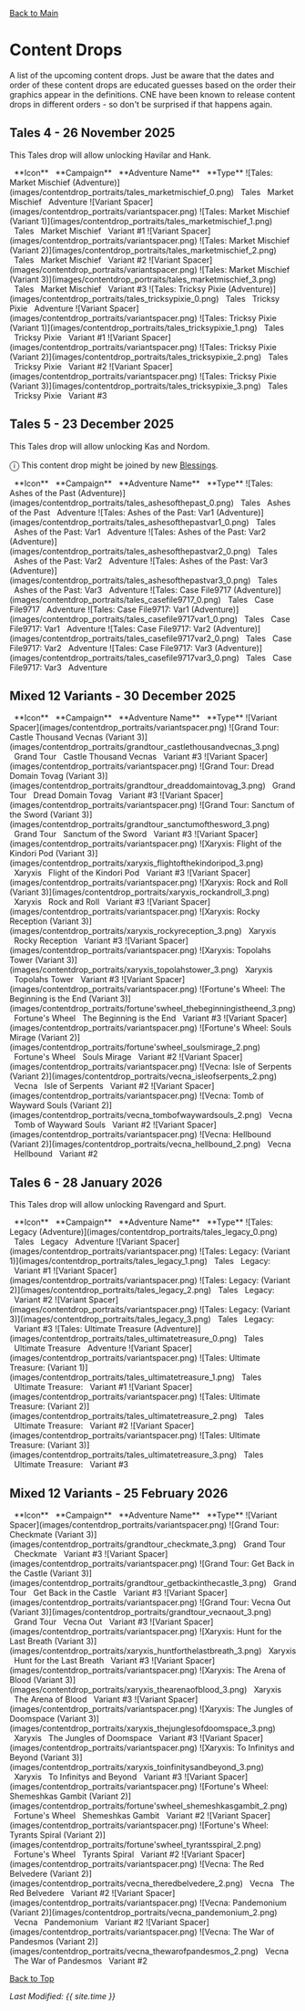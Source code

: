 [Back to Main](index.md)

# Content Drops

A list of the upcoming content drops. Just be aware that the dates and order of these content drops are educated guesses based on the order their graphics appear in the definitions. CNE have been known to release content drops in different orders - so don't be surprised if that happens again.

## Tales 4 - 26 November 2025

This Tales drop will allow unlocking Havilar and Hank.

<span class="contentDropsTableColumn">
    <span class="contentDropsTableRowHeader">
        <span class="contentDropsTableIcons">
            <span style="margin-left:8px;">**Icon**</span>
        </span>
        <span class="contentDropsTableCampaign">
            <span style="margin-left: 8px;">**Campaign**</span>
        </span>
        <span class="contentDropsTableAdventure">
            <span style="margin-left: 8px;">**Adventure Name**</span>
        </span>
        <span class="contentDropsTableType">
            <span style="margin-left: 8px;">**Type**</span>
        </span>
    </span>
    <span class="contentDropsTableRow">
        <span class="contentDropsTableIcons">
            ![Tales: Market Mischief (Adventure)](images/contentdrop_portraits/tales_marketmischief_0.png)
        </span>
        <span class="contentDropsTableCampaign">
            <span style="margin-left: 8px;">Tales</span>
        </span>
        <span class="contentDropsTableAdventure">
            <span style="margin-left: 8px;">Market Mischief</span>
        </span>
        <span class="contentDropsTableType">
            <span style="margin-left: 8px;">Adventure</span>
        </span>
    </span>
    <span class="contentDropsTableRow">
        <span class="contentDropsTableIcons">
            ![Variant Spacer](images/contentdrop_portraits/variantspacer.png) ![Tales: Market Mischief (Variant 1)](images/contentdrop_portraits/tales_marketmischief_1.png)
        </span>
        <span class="contentDropsTableCampaign">
            <span style="margin-left: 8px;">Tales</span>
        </span>
        <span class="contentDropsTableAdventure">
            <span style="margin-left: 8px;">Market Mischief</span>
        </span>
        <span class="contentDropsTableType">
            <span style="margin-left: 8px;">Variant #1</span>
        </span>
    </span>
    <span class="contentDropsTableRow">
        <span class="contentDropsTableIcons">
            ![Variant Spacer](images/contentdrop_portraits/variantspacer.png) ![Tales: Market Mischief (Variant 2)](images/contentdrop_portraits/tales_marketmischief_2.png)
        </span>
        <span class="contentDropsTableCampaign">
            <span style="margin-left: 8px;">Tales</span>
        </span>
        <span class="contentDropsTableAdventure">
            <span style="margin-left: 8px;">Market Mischief</span>
        </span>
        <span class="contentDropsTableType">
            <span style="margin-left: 8px;">Variant #2</span>
        </span>
    </span>
    <span class="contentDropsTableRow">
        <span class="contentDropsTableIcons">
            ![Variant Spacer](images/contentdrop_portraits/variantspacer.png) ![Tales: Market Mischief (Variant 3)](images/contentdrop_portraits/tales_marketmischief_3.png)
        </span>
        <span class="contentDropsTableCampaign">
            <span style="margin-left: 8px;">Tales</span>
        </span>
        <span class="contentDropsTableAdventure">
            <span style="margin-left: 8px;">Market Mischief</span>
        </span>
        <span class="contentDropsTableType">
            <span style="margin-left: 8px;">Variant #3</span>
        </span>
    </span>
    <span class="contentDropsTableRow">
        <span class="contentDropsTableIcons">
            ![Tales: Tricksy Pixie (Adventure)](images/contentdrop_portraits/tales_tricksypixie_0.png)
        </span>
        <span class="contentDropsTableCampaign">
            <span style="margin-left: 8px;">Tales</span>
        </span>
        <span class="contentDropsTableAdventure">
            <span style="margin-left: 8px;">Tricksy Pixie</span>
        </span>
        <span class="contentDropsTableType">
            <span style="margin-left: 8px;">Adventure</span>
        </span>
    </span>
    <span class="contentDropsTableRow">
        <span class="contentDropsTableIcons">
            ![Variant Spacer](images/contentdrop_portraits/variantspacer.png) ![Tales: Tricksy Pixie (Variant 1)](images/contentdrop_portraits/tales_tricksypixie_1.png)
        </span>
        <span class="contentDropsTableCampaign">
            <span style="margin-left: 8px;">Tales</span>
        </span>
        <span class="contentDropsTableAdventure">
            <span style="margin-left: 8px;">Tricksy Pixie</span>
        </span>
        <span class="contentDropsTableType">
            <span style="margin-left: 8px;">Variant #1</span>
        </span>
    </span>
    <span class="contentDropsTableRow">
        <span class="contentDropsTableIcons">
            ![Variant Spacer](images/contentdrop_portraits/variantspacer.png) ![Tales: Tricksy Pixie (Variant 2)](images/contentdrop_portraits/tales_tricksypixie_2.png)
        </span>
        <span class="contentDropsTableCampaign">
            <span style="margin-left: 8px;">Tales</span>
        </span>
        <span class="contentDropsTableAdventure">
            <span style="margin-left: 8px;">Tricksy Pixie</span>
        </span>
        <span class="contentDropsTableType">
            <span style="margin-left: 8px;">Variant #2</span>
        </span>
    </span>
    <span class="contentDropsTableRow">
        <span class="contentDropsTableIcons">
            ![Variant Spacer](images/contentdrop_portraits/variantspacer.png) ![Tales: Tricksy Pixie (Variant 3)](images/contentdrop_portraits/tales_tricksypixie_3.png)
        </span>
        <span class="contentDropsTableCampaign">
            <span style="margin-left: 8px;">Tales</span>
        </span>
        <span class="contentDropsTableAdventure">
            <span style="margin-left: 8px;">Tricksy Pixie</span>
        </span>
        <span class="contentDropsTableType">
            <span style="margin-left: 8px;">Variant #3</span>
        </span>
    </span>
</span>

## Tales 5 - 23 December 2025

This Tales drop will allow unlocking Kas and Nordom.

<span style="font-size:1.2em;">ⓘ</span> This content drop might be joined by new [Blessings](blessings.md).

<span class="contentDropsTableColumn">
    <span class="contentDropsTableRowHeader">
        <span class="contentDropsTableIcons">
            <span style="margin-left:8px;">**Icon**</span>
        </span>
        <span class="contentDropsTableCampaign">
            <span style="margin-left: 8px;">**Campaign**</span>
        </span>
        <span class="contentDropsTableAdventure">
            <span style="margin-left: 8px;">**Adventure Name**</span>
        </span>
        <span class="contentDropsTableType">
            <span style="margin-left: 8px;">**Type**</span>
        </span>
    </span>
    <span class="contentDropsTableRow">
        <span class="contentDropsTableIcons">
            ![Tales: Ashes of the Past (Adventure)](images/contentdrop_portraits/tales_ashesofthepast_0.png)
        </span>
        <span class="contentDropsTableCampaign">
            <span style="margin-left: 8px;">Tales</span>
        </span>
        <span class="contentDropsTableAdventure">
            <span style="margin-left: 8px;">Ashes of the Past</span>
        </span>
        <span class="contentDropsTableType">
            <span style="margin-left: 8px;">Adventure</span>
        </span>
    </span>
    <span class="contentDropsTableRow">
        <span class="contentDropsTableIcons">
            ![Tales: Ashes of the Past: Var1 (Adventure)](images/contentdrop_portraits/tales_ashesofthepastvar1_0.png)
        </span>
        <span class="contentDropsTableCampaign">
            <span style="margin-left: 8px;">Tales</span>
        </span>
        <span class="contentDropsTableAdventure">
            <span style="margin-left: 8px;">Ashes of the Past: Var1</span>
        </span>
        <span class="contentDropsTableType">
            <span style="margin-left: 8px;">Adventure</span>
        </span>
    </span>
    <span class="contentDropsTableRow">
        <span class="contentDropsTableIcons">
            ![Tales: Ashes of the Past: Var2 (Adventure)](images/contentdrop_portraits/tales_ashesofthepastvar2_0.png)
        </span>
        <span class="contentDropsTableCampaign">
            <span style="margin-left: 8px;">Tales</span>
        </span>
        <span class="contentDropsTableAdventure">
            <span style="margin-left: 8px;">Ashes of the Past: Var2</span>
        </span>
        <span class="contentDropsTableType">
            <span style="margin-left: 8px;">Adventure</span>
        </span>
    </span>
    <span class="contentDropsTableRow">
        <span class="contentDropsTableIcons">
            ![Tales: Ashes of the Past: Var3 (Adventure)](images/contentdrop_portraits/tales_ashesofthepastvar3_0.png)
        </span>
        <span class="contentDropsTableCampaign">
            <span style="margin-left: 8px;">Tales</span>
        </span>
        <span class="contentDropsTableAdventure">
            <span style="margin-left: 8px;">Ashes of the Past: Var3</span>
        </span>
        <span class="contentDropsTableType">
            <span style="margin-left: 8px;">Adventure</span>
        </span>
    </span>
    <span class="contentDropsTableRow">
        <span class="contentDropsTableIcons">
            ![Tales: Case File9717 (Adventure)](images/contentdrop_portraits/tales_casefile9717_0.png)
        </span>
        <span class="contentDropsTableCampaign">
            <span style="margin-left: 8px;">Tales</span>
        </span>
        <span class="contentDropsTableAdventure">
            <span style="margin-left: 8px;">Case File9717</span>
        </span>
        <span class="contentDropsTableType">
            <span style="margin-left: 8px;">Adventure</span>
        </span>
    </span>
    <span class="contentDropsTableRow">
        <span class="contentDropsTableIcons">
            ![Tales: Case File9717: Var1 (Adventure)](images/contentdrop_portraits/tales_casefile9717var1_0.png)
        </span>
        <span class="contentDropsTableCampaign">
            <span style="margin-left: 8px;">Tales</span>
        </span>
        <span class="contentDropsTableAdventure">
            <span style="margin-left: 8px;">Case File9717: Var1</span>
        </span>
        <span class="contentDropsTableType">
            <span style="margin-left: 8px;">Adventure</span>
        </span>
    </span>
    <span class="contentDropsTableRow">
        <span class="contentDropsTableIcons">
            ![Tales: Case File9717: Var2 (Adventure)](images/contentdrop_portraits/tales_casefile9717var2_0.png)
        </span>
        <span class="contentDropsTableCampaign">
            <span style="margin-left: 8px;">Tales</span>
        </span>
        <span class="contentDropsTableAdventure">
            <span style="margin-left: 8px;">Case File9717: Var2</span>
        </span>
        <span class="contentDropsTableType">
            <span style="margin-left: 8px;">Adventure</span>
        </span>
    </span>
    <span class="contentDropsTableRow">
        <span class="contentDropsTableIcons">
            ![Tales: Case File9717: Var3 (Adventure)](images/contentdrop_portraits/tales_casefile9717var3_0.png)
        </span>
        <span class="contentDropsTableCampaign">
            <span style="margin-left: 8px;">Tales</span>
        </span>
        <span class="contentDropsTableAdventure">
            <span style="margin-left: 8px;">Case File9717: Var3</span>
        </span>
        <span class="contentDropsTableType">
            <span style="margin-left: 8px;">Adventure</span>
        </span>
    </span>
</span>

## Mixed 12 Variants - 30 December 2025

<span class="contentDropsTableColumn">
    <span class="contentDropsTableRowHeader">
        <span class="contentDropsTableIcons">
            <span style="margin-left:8px;">**Icon**</span>
        </span>
        <span class="contentDropsTableCampaign">
            <span style="margin-left: 8px;">**Campaign**</span>
        </span>
        <span class="contentDropsTableAdventure">
            <span style="margin-left: 8px;">**Adventure Name**</span>
        </span>
        <span class="contentDropsTableType">
            <span style="margin-left: 8px;">**Type**</span>
        </span>
    </span>
    <span class="contentDropsTableRow">
        <span class="contentDropsTableIcons">
            ![Variant Spacer](images/contentdrop_portraits/variantspacer.png) ![Grand Tour: Castle Thousand Vecnas (Variant 3)](images/contentdrop_portraits/grandtour_castlethousandvecnas_3.png)
        </span>
        <span class="contentDropsTableCampaign">
            <span style="margin-left: 8px;">Grand Tour</span>
        </span>
        <span class="contentDropsTableAdventure">
            <span style="margin-left: 8px;">Castle Thousand Vecnas</span>
        </span>
        <span class="contentDropsTableType">
            <span style="margin-left: 8px;">Variant #3</span>
        </span>
    </span>
    <span class="contentDropsTableRow">
        <span class="contentDropsTableIcons">
            ![Variant Spacer](images/contentdrop_portraits/variantspacer.png) ![Grand Tour: Dread Domain Tovag (Variant 3)](images/contentdrop_portraits/grandtour_dreaddomaintovag_3.png)
        </span>
        <span class="contentDropsTableCampaign">
            <span style="margin-left: 8px;">Grand Tour</span>
        </span>
        <span class="contentDropsTableAdventure">
            <span style="margin-left: 8px;">Dread Domain Tovag</span>
        </span>
        <span class="contentDropsTableType">
            <span style="margin-left: 8px;">Variant #3</span>
        </span>
    </span>
    <span class="contentDropsTableRow">
        <span class="contentDropsTableIcons">
            ![Variant Spacer](images/contentdrop_portraits/variantspacer.png) ![Grand Tour: Sanctum of the Sword (Variant 3)](images/contentdrop_portraits/grandtour_sanctumofthesword_3.png)
        </span>
        <span class="contentDropsTableCampaign">
            <span style="margin-left: 8px;">Grand Tour</span>
        </span>
        <span class="contentDropsTableAdventure">
            <span style="margin-left: 8px;">Sanctum of the Sword</span>
        </span>
        <span class="contentDropsTableType">
            <span style="margin-left: 8px;">Variant #3</span>
        </span>
    </span>
    <span class="contentDropsTableRow">
        <span class="contentDropsTableIcons">
            ![Variant Spacer](images/contentdrop_portraits/variantspacer.png) ![Xaryxis: Flight of the Kindori Pod (Variant 3)](images/contentdrop_portraits/xaryxis_flightofthekindoripod_3.png)
        </span>
        <span class="contentDropsTableCampaign">
            <span style="margin-left: 8px;">Xaryxis</span>
        </span>
        <span class="contentDropsTableAdventure">
            <span style="margin-left: 8px;">Flight of the Kindori Pod</span>
        </span>
        <span class="contentDropsTableType">
            <span style="margin-left: 8px;">Variant #3</span>
        </span>
    </span>
    <span class="contentDropsTableRow">
        <span class="contentDropsTableIcons">
            ![Variant Spacer](images/contentdrop_portraits/variantspacer.png) ![Xaryxis: Rock and Roll (Variant 3)](images/contentdrop_portraits/xaryxis_rockandroll_3.png)
        </span>
        <span class="contentDropsTableCampaign">
            <span style="margin-left: 8px;">Xaryxis</span>
        </span>
        <span class="contentDropsTableAdventure">
            <span style="margin-left: 8px;">Rock and Roll</span>
        </span>
        <span class="contentDropsTableType">
            <span style="margin-left: 8px;">Variant #3</span>
        </span>
    </span>
    <span class="contentDropsTableRow">
        <span class="contentDropsTableIcons">
            ![Variant Spacer](images/contentdrop_portraits/variantspacer.png) ![Xaryxis: Rocky Reception (Variant 3)](images/contentdrop_portraits/xaryxis_rockyreception_3.png)
        </span>
        <span class="contentDropsTableCampaign">
            <span style="margin-left: 8px;">Xaryxis</span>
        </span>
        <span class="contentDropsTableAdventure">
            <span style="margin-left: 8px;">Rocky Reception</span>
        </span>
        <span class="contentDropsTableType">
            <span style="margin-left: 8px;">Variant #3</span>
        </span>
    </span>
    <span class="contentDropsTableRow">
        <span class="contentDropsTableIcons">
            ![Variant Spacer](images/contentdrop_portraits/variantspacer.png) ![Xaryxis: Topolahs Tower (Variant 3)](images/contentdrop_portraits/xaryxis_topolahstower_3.png)
        </span>
        <span class="contentDropsTableCampaign">
            <span style="margin-left: 8px;">Xaryxis</span>
        </span>
        <span class="contentDropsTableAdventure">
            <span style="margin-left: 8px;">Topolahs Tower</span>
        </span>
        <span class="contentDropsTableType">
            <span style="margin-left: 8px;">Variant #3</span>
        </span>
    </span>
    <span class="contentDropsTableRow">
        <span class="contentDropsTableIcons">
            ![Variant Spacer](images/contentdrop_portraits/variantspacer.png) ![Fortune's Wheel: The Beginning is the End (Variant 3)](images/contentdrop_portraits/fortune'swheel_thebeginningistheend_3.png)
        </span>
        <span class="contentDropsTableCampaign">
            <span style="margin-left: 8px;">Fortune's Wheel</span>
        </span>
        <span class="contentDropsTableAdventure">
            <span style="margin-left: 8px;">The Beginning is the End</span>
        </span>
        <span class="contentDropsTableType">
            <span style="margin-left: 8px;">Variant #3</span>
        </span>
    </span>
    <span class="contentDropsTableRow">
        <span class="contentDropsTableIcons">
            ![Variant Spacer](images/contentdrop_portraits/variantspacer.png) ![Fortune's Wheel: Souls Mirage (Variant 2)](images/contentdrop_portraits/fortune'swheel_soulsmirage_2.png)
        </span>
        <span class="contentDropsTableCampaign">
            <span style="margin-left: 8px;">Fortune's Wheel</span>
        </span>
        <span class="contentDropsTableAdventure">
            <span style="margin-left: 8px;">Souls Mirage</span>
        </span>
        <span class="contentDropsTableType">
            <span style="margin-left: 8px;">Variant #2</span>
        </span>
    </span>
    <span class="contentDropsTableRow">
        <span class="contentDropsTableIcons">
            ![Variant Spacer](images/contentdrop_portraits/variantspacer.png) ![Vecna: Isle of Serpents (Variant 2)](images/contentdrop_portraits/vecna_isleofserpents_2.png)
        </span>
        <span class="contentDropsTableCampaign">
            <span style="margin-left: 8px;">Vecna</span>
        </span>
        <span class="contentDropsTableAdventure">
            <span style="margin-left: 8px;">Isle of Serpents</span>
        </span>
        <span class="contentDropsTableType">
            <span style="margin-left: 8px;">Variant #2</span>
        </span>
    </span>
    <span class="contentDropsTableRow">
        <span class="contentDropsTableIcons">
            ![Variant Spacer](images/contentdrop_portraits/variantspacer.png) ![Vecna: Tomb of Wayward Souls (Variant 2)](images/contentdrop_portraits/vecna_tombofwaywardsouls_2.png)
        </span>
        <span class="contentDropsTableCampaign">
            <span style="margin-left: 8px;">Vecna</span>
        </span>
        <span class="contentDropsTableAdventure">
            <span style="margin-left: 8px;">Tomb of Wayward Souls</span>
        </span>
        <span class="contentDropsTableType">
            <span style="margin-left: 8px;">Variant #2</span>
        </span>
    </span>
    <span class="contentDropsTableRow">
        <span class="contentDropsTableIcons">
            ![Variant Spacer](images/contentdrop_portraits/variantspacer.png) ![Vecna: Hellbound (Variant 2)](images/contentdrop_portraits/vecna_hellbound_2.png)
        </span>
        <span class="contentDropsTableCampaign">
            <span style="margin-left: 8px;">Vecna</span>
        </span>
        <span class="contentDropsTableAdventure">
            <span style="margin-left: 8px;">Hellbound</span>
        </span>
        <span class="contentDropsTableType">
            <span style="margin-left: 8px;">Variant #2</span>
        </span>
    </span>
</span>

## Tales 6 - 28 January 2026

This Tales drop will allow unlocking Ravengard and Spurt.

<span class="contentDropsTableColumn">
    <span class="contentDropsTableRowHeader">
        <span class="contentDropsTableIcons">
            <span style="margin-left:8px;">**Icon**</span>
        </span>
        <span class="contentDropsTableCampaign">
            <span style="margin-left: 8px;">**Campaign**</span>
        </span>
        <span class="contentDropsTableAdventure">
            <span style="margin-left: 8px;">**Adventure Name**</span>
        </span>
        <span class="contentDropsTableType">
            <span style="margin-left: 8px;">**Type**</span>
        </span>
    </span>
    <span class="contentDropsTableRow">
        <span class="contentDropsTableIcons">
            ![Tales: Legacy (Adventure)](images/contentdrop_portraits/tales_legacy_0.png)
        </span>
        <span class="contentDropsTableCampaign">
            <span style="margin-left: 8px;">Tales</span>
        </span>
        <span class="contentDropsTableAdventure">
            <span style="margin-left: 8px;">Legacy</span>
        </span>
        <span class="contentDropsTableType">
            <span style="margin-left: 8px;">Adventure</span>
        </span>
    </span>
    <span class="contentDropsTableRow">
        <span class="contentDropsTableIcons">
            ![Variant Spacer](images/contentdrop_portraits/variantspacer.png) ![Tales: Legacy: (Variant 1)](images/contentdrop_portraits/tales_legacy_1.png)
        </span>
        <span class="contentDropsTableCampaign">
            <span style="margin-left: 8px;">Tales</span>
        </span>
        <span class="contentDropsTableAdventure">
            <span style="margin-left: 8px;">Legacy:</span>
        </span>
        <span class="contentDropsTableType">
            <span style="margin-left: 8px;">Variant #1</span>
        </span>
    </span>
    <span class="contentDropsTableRow">
        <span class="contentDropsTableIcons">
            ![Variant Spacer](images/contentdrop_portraits/variantspacer.png) ![Tales: Legacy: (Variant 2)](images/contentdrop_portraits/tales_legacy_2.png)
        </span>
        <span class="contentDropsTableCampaign">
            <span style="margin-left: 8px;">Tales</span>
        </span>
        <span class="contentDropsTableAdventure">
            <span style="margin-left: 8px;">Legacy:</span>
        </span>
        <span class="contentDropsTableType">
            <span style="margin-left: 8px;">Variant #2</span>
        </span>
    </span>
    <span class="contentDropsTableRow">
        <span class="contentDropsTableIcons">
            ![Variant Spacer](images/contentdrop_portraits/variantspacer.png) ![Tales: Legacy: (Variant 3)](images/contentdrop_portraits/tales_legacy_3.png)
        </span>
        <span class="contentDropsTableCampaign">
            <span style="margin-left: 8px;">Tales</span>
        </span>
        <span class="contentDropsTableAdventure">
            <span style="margin-left: 8px;">Legacy:</span>
        </span>
        <span class="contentDropsTableType">
            <span style="margin-left: 8px;">Variant #3</span>
        </span>
    </span>
    <span class="contentDropsTableRow">
        <span class="contentDropsTableIcons">
            ![Tales: Ultimate Treasure (Adventure)](images/contentdrop_portraits/tales_ultimatetreasure_0.png)
        </span>
        <span class="contentDropsTableCampaign">
            <span style="margin-left: 8px;">Tales</span>
        </span>
        <span class="contentDropsTableAdventure">
            <span style="margin-left: 8px;">Ultimate Treasure</span>
        </span>
        <span class="contentDropsTableType">
            <span style="margin-left: 8px;">Adventure</span>
        </span>
    </span>
    <span class="contentDropsTableRow">
        <span class="contentDropsTableIcons">
            ![Variant Spacer](images/contentdrop_portraits/variantspacer.png) ![Tales: Ultimate Treasure: (Variant 1)](images/contentdrop_portraits/tales_ultimatetreasure_1.png)
        </span>
        <span class="contentDropsTableCampaign">
            <span style="margin-left: 8px;">Tales</span>
        </span>
        <span class="contentDropsTableAdventure">
            <span style="margin-left: 8px;">Ultimate Treasure:</span>
        </span>
        <span class="contentDropsTableType">
            <span style="margin-left: 8px;">Variant #1</span>
        </span>
    </span>
    <span class="contentDropsTableRow">
        <span class="contentDropsTableIcons">
            ![Variant Spacer](images/contentdrop_portraits/variantspacer.png) ![Tales: Ultimate Treasure: (Variant 2)](images/contentdrop_portraits/tales_ultimatetreasure_2.png)
        </span>
        <span class="contentDropsTableCampaign">
            <span style="margin-left: 8px;">Tales</span>
        </span>
        <span class="contentDropsTableAdventure">
            <span style="margin-left: 8px;">Ultimate Treasure:</span>
        </span>
        <span class="contentDropsTableType">
            <span style="margin-left: 8px;">Variant #2</span>
        </span>
    </span>
    <span class="contentDropsTableRow">
        <span class="contentDropsTableIcons">
            ![Variant Spacer](images/contentdrop_portraits/variantspacer.png) ![Tales: Ultimate Treasure: (Variant 3)](images/contentdrop_portraits/tales_ultimatetreasure_3.png)
        </span>
        <span class="contentDropsTableCampaign">
            <span style="margin-left: 8px;">Tales</span>
        </span>
        <span class="contentDropsTableAdventure">
            <span style="margin-left: 8px;">Ultimate Treasure:</span>
        </span>
        <span class="contentDropsTableType">
            <span style="margin-left: 8px;">Variant #3</span>
        </span>
    </span>
</span>

## Mixed 12 Variants - 25 February 2026

<span class="contentDropsTableColumn">
    <span class="contentDropsTableRowHeader">
        <span class="contentDropsTableIcons">
            <span style="margin-left:8px;">**Icon**</span>
        </span>
        <span class="contentDropsTableCampaign">
            <span style="margin-left: 8px;">**Campaign**</span>
        </span>
        <span class="contentDropsTableAdventure">
            <span style="margin-left: 8px;">**Adventure Name**</span>
        </span>
        <span class="contentDropsTableType">
            <span style="margin-left: 8px;">**Type**</span>
        </span>
    </span>
    <span class="contentDropsTableRow">
        <span class="contentDropsTableIcons">
            ![Variant Spacer](images/contentdrop_portraits/variantspacer.png) ![Grand Tour: Checkmate (Variant 3)](images/contentdrop_portraits/grandtour_checkmate_3.png)
        </span>
        <span class="contentDropsTableCampaign">
            <span style="margin-left: 8px;">Grand Tour</span>
        </span>
        <span class="contentDropsTableAdventure">
            <span style="margin-left: 8px;">Checkmate</span>
        </span>
        <span class="contentDropsTableType">
            <span style="margin-left: 8px;">Variant #3</span>
        </span>
    </span>
    <span class="contentDropsTableRow">
        <span class="contentDropsTableIcons">
            ![Variant Spacer](images/contentdrop_portraits/variantspacer.png) ![Grand Tour: Get Back in the Castle (Variant 3)](images/contentdrop_portraits/grandtour_getbackinthecastle_3.png)
        </span>
        <span class="contentDropsTableCampaign">
            <span style="margin-left: 8px;">Grand Tour</span>
        </span>
        <span class="contentDropsTableAdventure">
            <span style="margin-left: 8px;">Get Back in the Castle</span>
        </span>
        <span class="contentDropsTableType">
            <span style="margin-left: 8px;">Variant #3</span>
        </span>
    </span>
    <span class="contentDropsTableRow">
        <span class="contentDropsTableIcons">
            ![Variant Spacer](images/contentdrop_portraits/variantspacer.png) ![Grand Tour: Vecna Out (Variant 3)](images/contentdrop_portraits/grandtour_vecnaout_3.png)
        </span>
        <span class="contentDropsTableCampaign">
            <span style="margin-left: 8px;">Grand Tour</span>
        </span>
        <span class="contentDropsTableAdventure">
            <span style="margin-left: 8px;">Vecna Out</span>
        </span>
        <span class="contentDropsTableType">
            <span style="margin-left: 8px;">Variant #3</span>
        </span>
    </span>
    <span class="contentDropsTableRow">
        <span class="contentDropsTableIcons">
            ![Variant Spacer](images/contentdrop_portraits/variantspacer.png) ![Xaryxis: Hunt for the Last Breath (Variant 3)](images/contentdrop_portraits/xaryxis_huntforthelastbreath_3.png)
        </span>
        <span class="contentDropsTableCampaign">
            <span style="margin-left: 8px;">Xaryxis</span>
        </span>
        <span class="contentDropsTableAdventure">
            <span style="margin-left: 8px;">Hunt for the Last Breath</span>
        </span>
        <span class="contentDropsTableType">
            <span style="margin-left: 8px;">Variant #3</span>
        </span>
    </span>
    <span class="contentDropsTableRow">
        <span class="contentDropsTableIcons">
            ![Variant Spacer](images/contentdrop_portraits/variantspacer.png) ![Xaryxis: The Arena of Blood (Variant 3)](images/contentdrop_portraits/xaryxis_thearenaofblood_3.png)
        </span>
        <span class="contentDropsTableCampaign">
            <span style="margin-left: 8px;">Xaryxis</span>
        </span>
        <span class="contentDropsTableAdventure">
            <span style="margin-left: 8px;">The Arena of Blood</span>
        </span>
        <span class="contentDropsTableType">
            <span style="margin-left: 8px;">Variant #3</span>
        </span>
    </span>
    <span class="contentDropsTableRow">
        <span class="contentDropsTableIcons">
            ![Variant Spacer](images/contentdrop_portraits/variantspacer.png) ![Xaryxis: The Jungles of Doomspace (Variant 3)](images/contentdrop_portraits/xaryxis_thejunglesofdoomspace_3.png)
        </span>
        <span class="contentDropsTableCampaign">
            <span style="margin-left: 8px;">Xaryxis</span>
        </span>
        <span class="contentDropsTableAdventure">
            <span style="margin-left: 8px;">The Jungles of Doomspace</span>
        </span>
        <span class="contentDropsTableType">
            <span style="margin-left: 8px;">Variant #3</span>
        </span>
    </span>
    <span class="contentDropsTableRow">
        <span class="contentDropsTableIcons">
            ![Variant Spacer](images/contentdrop_portraits/variantspacer.png) ![Xaryxis: To Infinitys and Beyond (Variant 3)](images/contentdrop_portraits/xaryxis_toinfinitysandbeyond_3.png)
        </span>
        <span class="contentDropsTableCampaign">
            <span style="margin-left: 8px;">Xaryxis</span>
        </span>
        <span class="contentDropsTableAdventure">
            <span style="margin-left: 8px;">To Infinitys and Beyond</span>
        </span>
        <span class="contentDropsTableType">
            <span style="margin-left: 8px;">Variant #3</span>
        </span>
    </span>
    <span class="contentDropsTableRow">
        <span class="contentDropsTableIcons">
            ![Variant Spacer](images/contentdrop_portraits/variantspacer.png) ![Fortune's Wheel: Shemeshkas Gambit (Variant 2)](images/contentdrop_portraits/fortune'swheel_shemeshkasgambit_2.png)
        </span>
        <span class="contentDropsTableCampaign">
            <span style="margin-left: 8px;">Fortune's Wheel</span>
        </span>
        <span class="contentDropsTableAdventure">
            <span style="margin-left: 8px;">Shemeshkas Gambit</span>
        </span>
        <span class="contentDropsTableType">
            <span style="margin-left: 8px;">Variant #2</span>
        </span>
    </span>
    <span class="contentDropsTableRow">
        <span class="contentDropsTableIcons">
            ![Variant Spacer](images/contentdrop_portraits/variantspacer.png) ![Fortune's Wheel: Tyrants Spiral (Variant 2)](images/contentdrop_portraits/fortune'swheel_tyrantsspiral_2.png)
        </span>
        <span class="contentDropsTableCampaign">
            <span style="margin-left: 8px;">Fortune's Wheel</span>
        </span>
        <span class="contentDropsTableAdventure">
            <span style="margin-left: 8px;">Tyrants Spiral</span>
        </span>
        <span class="contentDropsTableType">
            <span style="margin-left: 8px;">Variant #2</span>
        </span>
    </span>
    <span class="contentDropsTableRow">
        <span class="contentDropsTableIcons">
            ![Variant Spacer](images/contentdrop_portraits/variantspacer.png) ![Vecna: The Red Belvedere (Variant 2)](images/contentdrop_portraits/vecna_theredbelvedere_2.png)
        </span>
        <span class="contentDropsTableCampaign">
            <span style="margin-left: 8px;">Vecna</span>
        </span>
        <span class="contentDropsTableAdventure">
            <span style="margin-left: 8px;">The Red Belvedere</span>
        </span>
        <span class="contentDropsTableType">
            <span style="margin-left: 8px;">Variant #2</span>
        </span>
    </span>
    <span class="contentDropsTableRow">
        <span class="contentDropsTableIcons">
            ![Variant Spacer](images/contentdrop_portraits/variantspacer.png) ![Vecna: Pandemonium (Variant 2)](images/contentdrop_portraits/vecna_pandemonium_2.png)
        </span>
        <span class="contentDropsTableCampaign">
            <span style="margin-left: 8px;">Vecna</span>
        </span>
        <span class="contentDropsTableAdventure">
            <span style="margin-left: 8px;">Pandemonium</span>
        </span>
        <span class="contentDropsTableType">
            <span style="margin-left: 8px;">Variant #2</span>
        </span>
    </span>
    <span class="contentDropsTableRow">
        <span class="contentDropsTableIcons">
            ![Variant Spacer](images/contentdrop_portraits/variantspacer.png) ![Vecna: The War of Pandesmos (Variant 2)](images/contentdrop_portraits/vecna_thewarofpandesmos_2.png)
        </span>
        <span class="contentDropsTableCampaign">
            <span style="margin-left: 8px;">Vecna</span>
        </span>
        <span class="contentDropsTableAdventure">
            <span style="margin-left: 8px;">The War of Pandesmos</span>
        </span>
        <span class="contentDropsTableType">
            <span style="margin-left: 8px;">Variant #2</span>
        </span>
    </span>
</span>


[Back to Top](#top)

*Last Modified: {{ site.time }}*